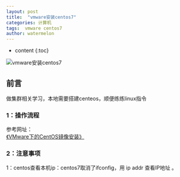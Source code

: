 ```yaml
---
layout: post
title:  "vmware安装centos7"
categories: 计算机
tags:  vmware centos7 
author: watermelon
---
```

* content
{:toc}

![vmware安装centos7](https://images.gitee.com/uploads/images/2019/0201/111239_f9989b70_1210188.jpeg)
## 前言
做集群相关学习，本地需要搭建centeos，顺便练练linux指令




### **1：操作流程**
参考网址：  
 [《VMware下的CentOS镜像安装》](https://blog.csdn.net/a515557595_xzb/article/details/78399598) 

### **2：注意事项**  
1：centos查看本机ip：centos7取消了ifconfig，用 ip addr 查看IP地址  。

